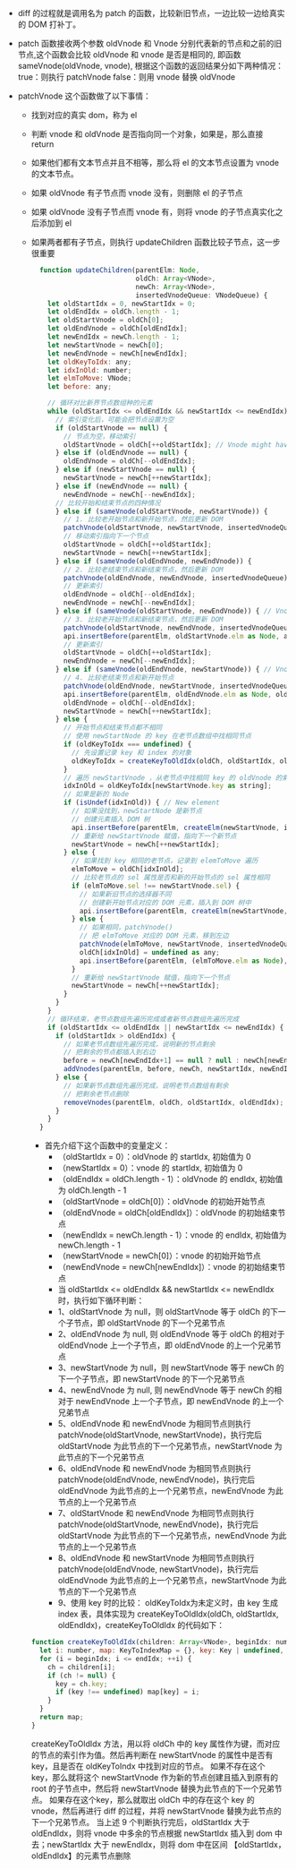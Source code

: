 * diff 的过程就是调用名为 patch 的函数，比较新旧节点，一边比较一边给真实的 DOM 打补丁。

* patch 函数接收两个参数 oldVnode 和 Vnode 分别代表新的节点和之前的旧节点,这个函数会比较 oldVnode 和 vnode 是否是相同的, 即函数 sameVnode(oldVnode, vnode), 根据这个函数的返回结果分如下两种情况：
true：则执行 patchVnode
false：则用 vnode 替换 oldVnode

* patchVnode 这个函数做了以下事情：

  * 找到对应的真实 dom，称为 el

  * 判断 vnode 和 oldVnode 是否指向同一个对象，如果是，那么直接 return

  * 如果他们都有文本节点并且不相等，那么将 el 的文本节点设置为 vnode 的文本节点。

  * 如果 oldVnode 有子节点而 vnode 没有，则删除 el 的子节点

  * 如果 oldVnode 没有子节点而 vnode 有，则将 vnode 的子节点真实化之后添加到 el

  * 如果两者都有子节点，则执行 updateChildren 函数比较子节点，这一步很重要

    ```javascript
      function updateChildren(parentElm: Node,
                              oldCh: Array<VNode>,
                              newCh: Array<VNode>,
                              insertedVnodeQueue: VNodeQueue) {
        let oldStartIdx = 0, newStartIdx = 0;
        let oldEndIdx = oldCh.length - 1;
        let oldStartVnode = oldCh[0];
        let oldEndVnode = oldCh[oldEndIdx];
        let newEndIdx = newCh.length - 1;
        let newStartVnode = newCh[0];
        let newEndVnode = newCh[newEndIdx];
        let oldKeyToIdx: any;
        let idxInOld: number;
        let elmToMove: VNode;
        let before: any;
    
        // 循环对比新界节点数组种的元素
        while (oldStartIdx <= oldEndIdx && newStartIdx <= newEndIdx) {
          // 索引变化后，可能会把节点设置为空
          if (oldStartVnode == null) {
            // 节点为空，移动索引
            oldStartVnode = oldCh[++oldStartIdx]; // Vnode might have been moved left
          } else if (oldEndVnode == null) {
            oldEndVnode = oldCh[--oldEndIdx];
          } else if (newStartVnode == null) {
            newStartVnode = newCh[++newStartIdx];
          } else if (newEndVnode == null) {
            newEndVnode = newCh[--newEndIdx];
          // 比较开始和结束节点的四种情况
          } else if (sameVnode(oldStartVnode, newStartVnode)) {
            // 1. 比较老开始节点和新开始节点，然后更新 DOM
            patchVnode(oldStartVnode, newStartVnode, insertedVnodeQueue);
            // 移动索引指向下一个节点
            oldStartVnode = oldCh[++oldStartIdx];
            newStartVnode = newCh[++newStartIdx];
          } else if (sameVnode(oldEndVnode, newEndVnode)) {
            // 2. 比较老结束节点和新结束节点，然后更新 DOM
            patchVnode(oldEndVnode, newEndVnode, insertedVnodeQueue);
            // 更新索引
            oldEndVnode = oldCh[--oldEndIdx];
            newEndVnode = newCh[--newEndIdx];
          } else if (sameVnode(oldStartVnode, newEndVnode)) { // Vnode moved right
            // 3. 比较老开始节点和新结束节点，然后更新 DOM
            patchVnode(oldStartVnode, newEndVnode, insertedVnodeQueue);
            api.insertBefore(parentElm, oldStartVnode.elm as Node, api.nextSibling(oldEndVnode.elm as Node));
            // 更新索引
            oldStartVnode = oldCh[++oldStartIdx];
            newEndVnode = newCh[--newEndIdx];
          } else if (sameVnode(oldEndVnode, newStartVnode)) { // Vnode moved left
            // 4. 比较老结束节点和新开始节点
            patchVnode(oldEndVnode, newStartVnode, insertedVnodeQueue);
            api.insertBefore(parentElm, oldEndVnode.elm as Node, oldStartVnode.elm as Node);
            oldEndVnode = oldCh[--oldEndIdx];
            newStartVnode = newCh[++newStartIdx];
          } else {
            // 开始节点和结束节点都不相同
            // 使用 newStartNode 的 key 在老节点数组中找相同节点
            if (oldKeyToIdx === undefined) {
              // 先设置记录 key 和 index 的对象
              oldKeyToIdx = createKeyToOldIdx(oldCh, oldStartIdx, oldEndIdx);
            }
            // 遍历 newStartVnode ，从老节点中找相同 key 的 oldVnode 的索引
            idxInOld = oldKeyToIdx[newStartVnode.key as string];
            // 如果是新的 Node
            if (isUndef(idxInOld)) { // New element
              // 如果没找到，newStartNode 是新节点
              // 创建元素插入 DOM 树
              api.insertBefore(parentElm, createElm(newStartVnode, insertedVnodeQueue), oldStartVnode.elm as Node);
              // 重新给 newStartVnode 赋值，指向下一个新节点
              newStartVnode = newCh[++newStartIdx];
            } else {
              // 如果找到 key 相同的老节点，记录到 elemToMove 遍历
              elmToMove = oldCh[idxInOld];
              // 比较老节点的 sel 属性是否和新的开始节点的 sel 属性相同
              if (elmToMove.sel !== newStartVnode.sel) {
                // 如果新旧节点的选择器不同
                // 创建新开始节点对应的 DOM 元素，插入到 DOM 树中
                api.insertBefore(parentElm, createElm(newStartVnode, insertedVnodeQueue), oldStartVnode.elm as Node);
              } else {
                // 如果相同，patchVnode()
                // 把 elmToMove 对应的 DOM 元素，移到左边
                patchVnode(elmToMove, newStartVnode, insertedVnodeQueue);
                oldCh[idxInOld] = undefined as any;
                api.insertBefore(parentElm, (elmToMove.elm as Node), oldStartVnode.elm as Node);
              }
              // 重新给 newStartVnode 赋值，指向下一个节点
              newStartVnode = newCh[++newStartIdx];
            }
          }
        }
        // 循环结束，老节点数组先遍历完成或者新节点数组先遍历完成
        if (oldStartIdx <= oldEndIdx || newStartIdx <= newEndIdx) {
          if (oldStartIdx > oldEndIdx) {
            // 如果老节点数组先遍历完成，说明新的节点剩余
            // 把剩余的节点都插入到右边
            before = newCh[newEndIdx+1] == null ? null : newCh[newEndIdx+1].elm;
            addVnodes(parentElm, before, newCh, newStartIdx, newEndIdx, insertedVnodeQueue);
          } else {
            // 如果新节点数组先遍历完成，说明老节点数组有剩余
            // 把剩余老节点删除
            removeVnodes(parentElm, oldCh, oldStartIdx, oldEndIdx);
          }
        }
      }
    ```

    * 首先介绍下这个函数中的变量定义：
      * （oldStartIdx = 0）：oldVnode 的 startIdx, 初始值为 0
      * （newStartIdx = 0）：vnode 的 startIdx, 初始值为 0
      * （oldEndIdx = oldCh.length - 1）：oldVnode 的 endIdx, 初始值为 oldCh.length - 1
      * （oldStartVnode = oldCh[0]）：oldVnode 的初始开始节点
      * （oldEndVnode = oldCh[oldEndIdx]）：oldVnode 的初始结束节点
      * （newEndIdx = newCh.length - 1）：vnode 的 endIdx, 初始值为 newCh.length - 1
      * （newStartVnode = newCh[0]）：vnode 的初始开始节点
      * （newEndVnode = newCh[newEndIdx]）：vnode 的初始结束节点
      * 当 oldStartIdx <= oldEndIdx && newStartIdx <= newEndIdx 时，执行如下循环判断：
      * 1、oldStartVnode 为 null，则 oldStartVnode 等于 oldCh 的下一个子节点，即 oldStartVnode 的下一个兄弟节点
      * 2、oldEndVnode 为 null, 则 oldEndVnode 等于 oldCh 的相对于 oldEndVnode 上一个子节点，即 oldEndVnode 的上一个兄弟节点
      * 3、newStartVnode 为 null，则 newStartVnode 等于 newCh 的下一个子节点，即 newStartVnode 的下一个兄弟节点
      * 4、newEndVnode 为 null, 则 newEndVnode 等于 newCh 的相对于 newEndVnode 上一个子节点，即 newEndVnode 的上一个兄弟节点
      * 5、oldEndVnode 和 newEndVnode 为相同节点则执行 patchVnode(oldStartVnode, newStartVnode)，执行完后 oldStartVnode 为此节点的下一个兄弟节点，newStartVnode 为此节点的下一个兄弟节点
      * 6、oldEndVnode 和 newEndVnode 为相同节点则执行 patchVnode(oldEndVnode, newEndVnode)，执行完后 oldEndVnode 为此节点的上一个兄弟节点，newEndVnode 为此节点的上一个兄弟节点
      * 7、oldStartVnode 和 newEndVnode 为相同节点则执行 patchVnode(oldStartVnode, newEndVnode)，执行完后 oldStartVnode 为此节点的下一个兄弟节点，newEndVnode 为此节点的上一个兄弟节点
      * 8、oldEndVnode 和 newStartVnode 为相同节点则执行 patchVnode(oldEndVnode, newStartVnode)，执行完后 oldEndVnode 为此节点的上一个兄弟节点，newStartVnode 为此节点的下一个兄弟节点
      * 9、使用 key 时的比较：
        oldKeyToIdx为未定义时，由 key 生成 index 表，具体实现为 createKeyToOldIdx(oldCh, oldStartIdx, oldEndIdx)，createKeyToOldIdx 的代码如下：

    ```javascript
    function createKeyToOldIdx(children: Array<VNode>, beginIdx: number, endIdx: number): KeyToIndexMap {
      let i: number, map: KeyToIndexMap = {}, key: Key | undefined, ch;
      for (i = beginIdx; i <= endIdx; ++i) {
        ch = children[i];
        if (ch != null) {
          key = ch.key;
          if (key !== undefined) map[key] = i;
        }
      }
      return map;
    }
    ```

    createKeyToOldIdx 方法，用以将 oldCh 中的 key 属性作为键，而对应的节点的索引作为值。然后再判断在 newStartVnode 的属性中是否有 key，且是否在 oldKeyToIndx 中找到对应的节点。
    如果不存在这个 key，那么就将这个 newStartVnode 作为新的节点创建且插入到原有的 root 的子节点中，然后将 newStartVnode 替换为此节点的下一个兄弟节点。
    如果存在这个key，那么就取出 oldCh 中的存在这个 key 的 vnode，然后再进行 diff 的过程，并将 newStartVnode 替换为此节点的下一个兄弟节点。
    当上述 9 个判断执行完后，oldStartIdx 大于 oldEndIdx，则将 vnode 中多余的节点根据 newStartIdx 插入到 dom 中去；newStartIdx 大于 newEndIdx，则将 dom 中在区间 【oldStartIdx， oldEndIdx】的元素节点删除